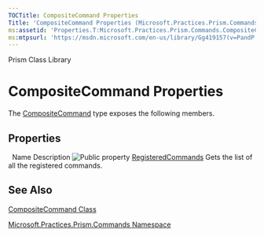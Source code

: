```yaml
---
TOCTitle: CompositeCommand Properties
Title: 'CompositeCommand Properties (Microsoft.Practices.Prism.Commands)'
ms:assetid: 'Properties.T:Microsoft.Practices.Prism.Commands.CompositeCommand'
ms:mtpsurl: 'https://msdn.microsoft.com/en-us/library/Gg419157(v=PandP.50)'
---
```


Prism Class Library

# CompositeCommand Properties



The [CompositeCommand](https://msdn.microsoft.com/en-us/library/microsoft.practices.prism.commands.compositecommand(v=pandp.50)) type exposes the following members.

## Properties

 
Name
Description
![](https://msdn.microsoft.com/en-us/Gg419157.pubproperty(en-us,PandP.50).gif "Public property")
[RegisteredCommands](https://msdn.microsoft.com/en-us/library/microsoft.practices.prism.commands.compositecommand.registeredcommands(v=pandp.50))
Gets the list of all the registered commands.

## See Also


<span id="seeAlsoToggle"></span>
[CompositeCommand Class](https://msdn.microsoft.com/en-us/library/microsoft.practices.prism.commands.compositecommand(v=pandp.50))

[Microsoft.Practices.Prism.Commands Namespace](https://msdn.microsoft.com/en-us/library/microsoft.practices.prism.commands(v=pandp.50))
